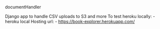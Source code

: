 
documentHandler

Django app to handle CSV uploads to S3 and more
To test heroku locally:
    - heroku local
Hosting url:
    - https://book-explorer.herokuapp.com/

